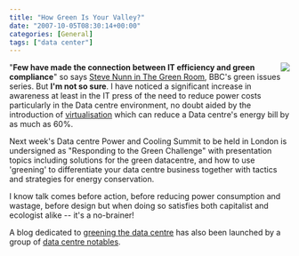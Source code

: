 ```yaml
---
title: "How Green Is Your Valley?"
date: "2007-10-05T08:30:14+00:00"
categories: [General]
tags: ["data center"]
---
```


<img src="/images/uploads/2007/10/datacenter.jpg" style="border-left: 4px solid white" align="right" />

"<strong>Few have made the connection between IT efficiency and green compliance</strong>" so says <a href="http://news.bbc.co.uk/1/hi/sci/tech/7010539.stm">Steve Nunn in The Green Room</a>, BBC's green issues series. But <strong>I'm not so sure</strong>. I have noticed a significant increase in awareness at least in the IT press of the need to reduce power costs particularly in the Data centre environment, no doubt aided by the introduction of <a href="http://news.zdnet.co.uk/security/0,1000000189,39170099,00.htm">virtualisation</a> which can reduce a Data centre's energy bill by as much as 60%.

Next week's Data centre Power and Cooling Summit to be held in London is undersigned as "Responding to the Green Challenge" with presentation topics including solutions for the green datacentre, and how to use 'greening' to differentiate your data centre business together with tactics and strategies for energy conservation.

I know talk comes before action, before reducing power consumption and wastage, before design but when doing so satisfies both capitalist and ecologist alike -- it's a no-brainer!

A blog dedicated to <a href="http://theraisedfloor.typepad.com/">greening the data centre</a> has also been launched by a group of <a href="http://theraisedfloor.typepad.com/about.html">data centre notables</a>.
